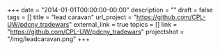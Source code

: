 +++
date = "2014-01-01T00:00:00-00:00"
description = ""
draft = false
tags = []
title = "lead caravan"
url_project = "https://github.com/CPL-UW/pdcny_tradewars"
external_link = true
topics = []
link = "https://github.com/CPL-UW/pdcny_tradewars"
projectshot = "/img/leadcaravan.png"
+++
